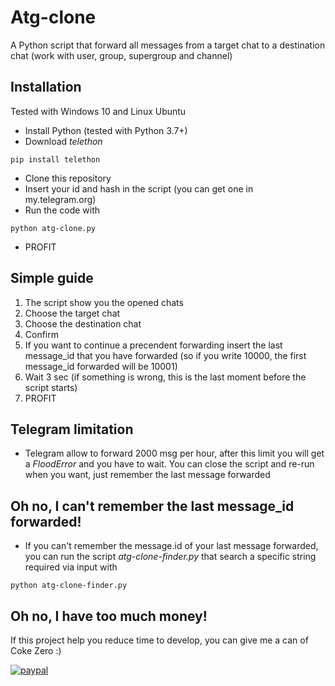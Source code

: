# Atg-clone

A Python script that forward all messages from a target chat to a destination chat (work with user, group, supergroup and channel)

## Installation
Tested with Windows 10 and Linux Ubuntu
- Install Python (tested with Python 3.7+)
- Download *telethon*
```shell
pip install telethon
```
- Clone this repository
- Insert your id and hash in the script (you can get one in my.telegram.org)
- Run the code with
```shell
python atg-clone.py
```
- PROFIT

## Simple guide
1. The script show you the opened chats
2. Choose the target chat
3. Choose the destination chat
4. Confirm 
5. If you want to continue a precendent forwarding insert the last message_id that you have forwarded
(so if you write 10000, the first message_id forwarded will be 10001)
6. Wait 3 sec (if something is wrong, this is the last moment before the script starts)
7. PROFIT

## Telegram limitation
- Telegram allow to forward 2000 msg per hour, after this limit you will get a *FloodError* and you have to wait. You can close the script and re-run when you want, just remember the last message forwarded

## Oh no, I can't remember the last message_id forwarded!
- If you can't remember the message.id of your last message forwarded, you can run the script *atg-clone-finder.py* that search a specific string required via input with
```shell
python atg-clone-finder.py
```

## Oh no, I have too much money!
If this project help you reduce time to develop, you can give me a can of Coke Zero :) 

[![paypal](https://www.paypalobjects.com/en_US/i/btn/btn_donateCC_LG.gif)](http://paypal.me/andrea8998)
